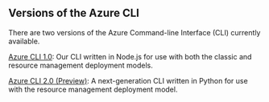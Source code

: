 ## Versions of the Azure CLI

There are two versions of the Azure Command-line Interface (CLI) currently available.

[Azure CLI 1.0](../articles/storage/storage-azure-cli-nodejs.md): Our CLI written in Node.js for use with both the classic and resource management deployment models.

[Azure CLI 2.0 (Preview)](../articles/storage/storage-azure-cli.md): A next-generation CLI written in Python for use with the resource management deployment model.